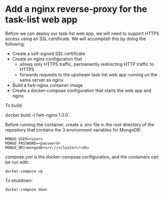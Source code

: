 # Add a nginx reverse-proxy for the task-list web app
Before we can deploy our task-list web app, we will need
to support HTTPS access using an SSL certificate. We will 
accomplish this by doing the following:

- Create a self-signed SSL certificate
- Create an nginx configuration that
  - allows only HTTPS traffic, permanently redirecting HTTP traffic to HTTPS
  - forwards requests to the upstream task-list web app running on the same server as nginx
- Build a fwb-nginx container image
- Create a docker-compose configuration that starts the web app and nginx

To build:

  docker build -t fwb-nginx:1.0.0 .

Before running the container, create a .env file in the root directory of the repository
that contains the 3 environment variables for MongoDB:

    MONGO_USER=<user>
    MONGO_PASSWORD=<password>
    MONGO_URI=mongodb+srv://<cluster>/<db>

compose.yml is the docker-compose configuration, and the
containers can be run with:

    docker-compose up

To shutdown:

    docker-compose down

